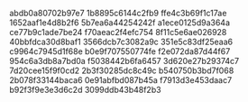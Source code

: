 abdb0a80702b97e7
1b8895c6144c2fb9
ffe4c3b69f1c17ae
1652aaf1e4d8b2f6
5b7ea6a44254242f
a1ece0125d9a364a
ce77b9c1ade7be24
f70aeac2f4efc754
8f11c5e6ae026928
40bbfdca30d8baf1
3566dcb7c3082a9c
351e5c83df25eaa6
c9964c7945d1f68e
b0e9f707550774fe
f2e072da87d44f67
954c6a3db8a7bd0a
f5038442b6fa6457
3d620e27b29374c7
7d20cee15f9f0cd2
2b3f30285dc8c49c
b540750b3bd7f068
2b078f33144baca6
0e91abfbd087b45a
f7913d3e453daac7
b92f3f9e3e3d6c2d
3099ddb43b48f2b3
